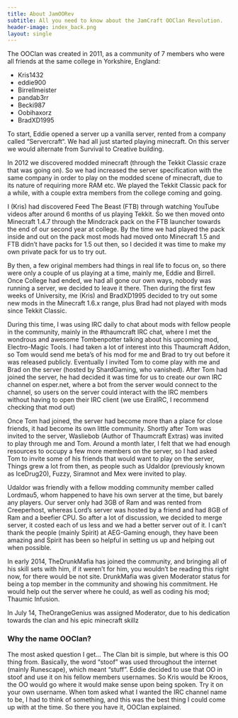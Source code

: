 ```yaml
---
title: About JamOORev
subtitle: All you need to know about the JamCraft OOClan Revolution.
header-image: index_back.png
layout: single
---
```


The OOClan was created in 2011, as a community of 7 members who were all friends at the same college in Yorkshire, England:

- Kris1432
- eddie900
- Birrellmeister
- pandab3rr
- Becki987
- Oobihaxorz
- BradXD1995

To start, Eddie opened a server up a vanilla server, rented from a company called “Servercraft“. We had all just started playing minecraft. On this server we would alternate from Survival to Creative building.

In 2012 we discovered modded minecraft (through the Tekkit Classic craze that was going on).  So we had increased the server specification with the same company in order to play on the modded scene of minecraft, due to its nature of requiring more RAM etc. We played the Tekkit Classic pack for a while, with a couple extra members from the college coming and going.

I (Kris) had discovered Feed The Beast (FTB) through watching YouTube videos after around 6 months of us playing Tekkit. So we then moved onto Minecraft 1.4.7 through the Mindcrack pack on the FTB launcher towards the end of our second year at college. By the time we had played the pack inside and out on the pack most mods had moved onto Minecraft 1.5 and FTB didn’t have packs for 1.5 out then, so I decided it was time to make my own private pack for us to try out.

By then, a few original members had things in real life to focus on, so there were only a couple of us playing at a time, mainly me, Eddie and Birrell. Once College had ended, we had all gone our own ways, nobody was running a server, we decided to leave it there. Then during the first few weeks of University, me (Kris) and BradXD1995 decided to try out some new mods in the Minecraft 1.6.x range, plus Brad had not played with mods since Tekkit Classic.

During this time, I was using IRC daily to chat about mods with fellow people in the community, mainly in the #thaumcraft IRC chat, where I met the wondrous and awesome Tombenpotter talking about his upcoming mod, Electro-Magic Tools. I had taken a lot of interest into this Thaumcraft Addon, so Tom would send me beta’s of his mod for me and Brad to try out before it was released publicly. Eventually I invited Tom to come play with me and Brad on the server (hosted by ShardGaming, who vanished). After Tom had joined the server, he had decided it was time for us to create our own IRC channel on esper.net, where a bot from the server would connect to the channel, so users on the server could interact with the IRC members without having to open their IRC client (we use EiraIRC, I recommend checking that mod out)

Once Tom had joined, the server had become more than a place for close friends, it had become its own little community. Shortly after Tom was invited to the server, Wasliebob (Author of Thaumcraft Extras) was invited to play through me and Tom. Around a month later, I felt that we had enough resources to occupy a few more members on the server, so I had asked Tom to invite some of his friends that would want to play on the server, Things grew a lot from then, as people such as Udaldor (previously known as IceDrug20), Fuzzy, Siramnot and Mex were invited to play.

Udaldor was friendly with a fellow modding community member called Lordmau5, whom happened to have his own server at the time, but barely any players. Our server only had 3GB of Ram and was rented from Creeperhost, whereas Lord’s server was hosted by a friend and had 8GB of Ram and a beefier CPU. So after a lot of discussion, we decided to merge server, it costed each of us less and we had a better server out of it. I can’t thank the people (mainly Spirit) at AEG-Gaming enough, they have been amazing and Spirit has been so helpful in setting us up and helping out when possible.

In early 2014, TheDrunkMafia has joined the community, and bringing all of his skill sets with him, if it weren’t for him, you wouldn’t be reading this right now, for there would be not site. DrunkMafia was given Moderator status for being a top member in the community and showing his commitment. He would help out the server where he could, as well as coding his mod; Thaumic Infusion.

In July 14, TheOrangeGenius was assigned Moderator, due to his dedication towards the clan and his epic minecraft skillz

### Why the name OOClan?

The most asked question I get… The Clan bit is simple, but where is this OO thing from. Basically, the word “stoof” was used throughout the internet (mainly Runescape), which meant “stuff”. Eddie decided to use that OO in stoof and use it on his fellow members usernames. So Kris would be Kroos, the OO would go where it would make sense upon being spoken. Try it on your own username. When tom asked what I wanted the IRC channel name to be, I had to think of something, and this was the best thing I could come up with at the time. So there you have it, OOClan explained.
